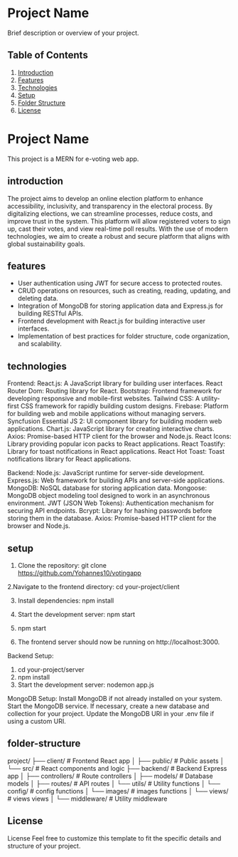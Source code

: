 # Project Name

Brief description or overview of your project.

## Table of Contents

1. [Introduction](#introduction)
2. [Features](#features)
3. [Technologies](#technologies)
4. [Setup](#setup)
5. [Folder Structure](#folder-structure)
7. [License](#license)

# Project Name

This project is a MERN for e-voting web app.

## introduction

The project aims to develop an online election platform to enhance accessibility, inclusivity, and transparency in the electoral process. By digitalizing elections, we can streamline processes, reduce costs, and improve trust in the system. This platform will allow registered voters to sign up, cast their votes, and view real-time poll results. With the use of modern technologies, we aim to create a robust and secure platform that aligns with global sustainability goals.
## features

- User authentication using JWT for secure access to protected routes.
- CRUD operations on resources, such as creating, reading, updating, and deleting data.
- Integration of MongoDB for storing application data and Express.js for building RESTful APIs.
- Frontend development with React.js for building interactive user interfaces.
- Implementation of best practices for folder structure, code organization, and scalability.




## technologies

Frontend:
React.js: A JavaScript library for building user interfaces.
React Router Dom: Routing library for React.
Bootstrap: Frontend framework for developing responsive and mobile-first websites.
Tailwind CSS: A utility-first CSS framework for rapidly building custom designs.
Firebase: Platform for building web and mobile applications without managing servers.
Syncfusion Essential JS 2: UI component library for building modern web applications.
Chart.js: JavaScript library for creating interactive charts.
Axios: Promise-based HTTP client for the browser and Node.js.
React Icons: Library providing popular icon packs to React applications.
React Toastify: Library for toast notifications in React applications.
React Hot Toast: Toast notifications library for React applications.



Backend:
Node.js: JavaScript runtime for server-side development.
Express.js: Web framework for building APIs and server-side applications.
MongoDB: NoSQL database for storing application data.
Mongoose: MongoDB object modeling tool designed to work in an asynchronous environment.
JWT (JSON Web Tokens): Authentication mechanism for securing API endpoints.
Bcrypt: Library for hashing passwords before storing them in the database.
Axios: Promise-based HTTP client for the browser and Node.js.


## setup

1. Clone the repository:
git clone https://github.com/Yohannes10/votingapp

2.Navigate to the frontend directory:
cd your-project/client

3. Install dependencies:
npm install

4. Start the development server:
npm start

5. npm start

6. The frontend server should now be running on http://localhost:3000.



Backend Setup:
1. cd your-project/server
2. npm install
3. Start the development server: nodemon app.js

MongoDB Setup:
Install MongoDB if not already installed on your system.
Start the MongoDB service.
If necessary, create a new database and collection for your project.
Update the MongoDB URI in your .env file if using a custom URI.


## folder-structure

project/
├── client/          # Frontend React app
│   ├── public/      # Public assets
│   └── src/         # React components and logic
├── backend/          # Backend Express app
│   ├── controllers/ # Route controllers
│   ├── models/      # Database models
│   ├── routes/      # API routes
│   └── utils/       # Utility functions
│   └── config/       # config functions
│   └── images/       # images functions
│   └── views/       # views views
│   └── middleware/   # Utility middleware



## License

License
Feel free to customize this template to fit the specific details and structure of your project.




